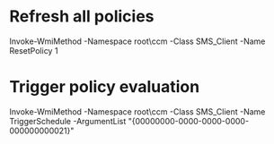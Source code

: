# Refresh all policies
Invoke-WmiMethod -Namespace root\ccm -Class SMS_Client -Name ResetPolicy 1
# Trigger policy evaluation
Invoke-WmiMethod -Namespace root\ccm -Class SMS_Client -Name TriggerSchedule -ArgumentList "{00000000-0000-0000-0000-000000000021}"
